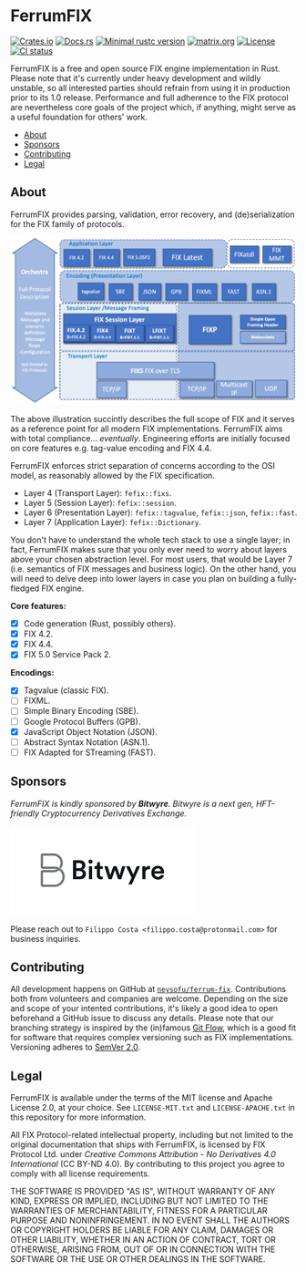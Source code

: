<!-- omit in TOC -->
# FerrumFIX

[![Crates.io](https://img.shields.io/crates/v/fefix)](https://crates.io/crates/fefix)
[![Docs.rs](https://img.shields.io/badge/docs.rs-latest-green)](https://docs.rs/fefix/)
[![Minimal rustc version](https://img.shields.io/badge/rustc-1.51%2B-lightgrey)](https://img.shields.io/badge/rustc-1.51%2B-lightgrey)
[![matrix.org](https://img.shields.io/badge/matrix.org-%23ferrum--fix-blue)](https://matrix.to/#/#ferrum-fix:matrix.org)
[![License](https://img.shields.io/crates/l/fefix)](https://crates.io/crates/fefix)
[![CI status](https://img.shields.io/github/workflow/status/neysofu/ferrum-fix/CI/develop)](https://github.com/neysofu/ferrum-fix/actions)

FerrumFIX is a free and open source FIX engine implementation in Rust. Please note that it's currently under heavy development and wildly unstable, so all interested parties should refrain from using it in production prior to its 1.0 release. Performance and full adherence to the FIX protocol are nevertheless core goals of the project which, if anything, might serve as a useful foundation for others' work.

- [About](#about)
- [Sponsors](#sponsors)
- [Contributing](#contributing)
- [Legal](#legal)

## About

FerrumFIX provides parsing, validation, error recovery, and (de)serialization for the FIX family of protocols.

![FIX Technical Standard stack](docs/FIX-Technical-Standard-Stack.png)

The above illustration succintly describes the full scope of FIX and it serves as a reference point for all modern FIX implementations. FerrumFIX aims with total compliance... *eventually*. Engineering efforts are initially focused on core features e.g. tag-value encoding and FIX 4.4.

FerrumFIX enforces strict separation of concerns according to the OSI model, as reasonably allowed by the FIX specification.

- Layer 4 (Transport Layer): `fefix::fixs`.
- Layer 5 (Session Layer): `fefix::session`.
- Layer 6 (Presentation Layer): `fefix::tagvalue`, `fefix::json`, `fefix::fast`.
- Layer 7 (Application Layer): `fefix::Dictionary`.

You don't have to understand the whole tech stack to use a single layer; in fact, FerrumFIX makes sure that you only ever need to worry about layers above your chosen abstraction level. For most users, that would be Layer 7 (i.e. semantics of FIX messages and business logic). On the other hand, you will need to delve deep into lower layers in case you plan on building a fully-fledged FIX engine.

**Core features:**

- [X] Code generation (Rust, possibly others).
- [X] FIX 4.2.
- [X] FIX 4.4.
- [X] FIX 5.0 Service Pack 2.

**Encodings:**

- [X] Tagvalue (classic FIX).
- [ ] FIXML.
- [ ] Simple Binary Encoding (SBE).
- [ ] Google Protocol Buffers (GPB).
- [X] JavaScript Object Notation (JSON).
- [ ] Abstract Syntax Notation (ASN.1).
- [ ] FIX Adapted for STreaming (FAST).

## Sponsors

*FerrumFIX is kindly sponsored by **Bitwyre**. Bitwyre is a next gen, HFT-friendly Cryptocurrency Derivatives Exchange.*

![Bitwyre logo](docs/bitwyre-logo.png)

Please reach out to `Filippo Costa <filippo.costa@protonmail.com>` for business inquiries.

## Contributing

All development happens on GitHub at [`neysofu/ferrum-fix`](https://github.com/neysofu/ferrum-fix). Contributions both from volunteers and companies are welcome. Depending on the size and scope of your intented contributions, it's likely a good idea to open beforehand a GitHub issue to discuss any details. Please note that our branching strategy is inspired by the (in)famous [Git Flow](https://nvie.com/posts/a-successful-git-branching-model/), which is a good fit for software that requires complex versioning such as FIX implementations. Versioning adheres to [SemVer 2.0](https://semver.org/).

## Legal

FerrumFIX is available under the terms of the MIT license and Apache License 2.0, at your choice. See `LICENSE-MIT.txt` and `LICENSE-APACHE.txt` in this repository for more information.

All FIX Protocol-related intellectual property, including but not limited to the original documentation that ships with FerrumFIX, is licensed by FIX Protocol Ltd. under *Creative Commons Attribution - No Derivatives 4.0 International* (CC BY-ND 4.0). By contributing to this project you agree to comply with all license requirements.

THE SOFTWARE IS PROVIDED "AS IS", WITHOUT WARRANTY OF ANY KIND, EXPRESS OR
IMPLIED, INCLUDING BUT NOT LIMITED TO THE WARRANTIES OF MERCHANTABILITY,
FITNESS FOR A PARTICULAR PURPOSE AND NONINFRINGEMENT. IN NO EVENT SHALL THE
AUTHORS OR COPYRIGHT HOLDERS BE LIABLE FOR ANY CLAIM, DAMAGES OR OTHER
LIABILITY, WHETHER IN AN ACTION OF CONTRACT, TORT OR OTHERWISE, ARISING FROM,
OUT OF OR IN CONNECTION WITH THE SOFTWARE OR THE USE OR OTHER DEALINGS IN THE
SOFTWARE.
